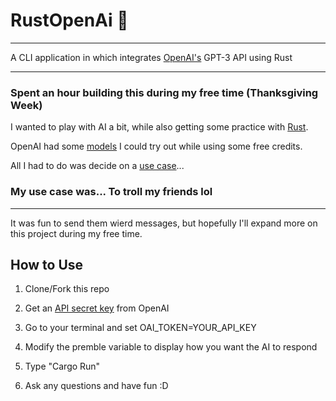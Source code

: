 # RustOpenAi 🤖

--- 

A CLI application in which integrates [OpenAI's](https://openai.com/api/) GPT-3 API using Rust

---

### Spent an hour building this during my free time (Thanksgiving Week)

I wanted to play with AI a bit, while also getting some practice with [Rust](https://www.rust-lang.org/).

OpenAI had some [models](https://beta.openai.com/docs/models/overview) I could try out while using some free credits.

All I had to do was decide on a [use case](https://beta.openai.com/examples/)...

### My use case was... To troll my friends lol

---

It was fun to send them wierd messages, but hopefully I'll expand more on this project during my free time.

## How to Use

1. Clone/Fork this repo
   
2. Get an [API secret key](https://beta.openai.com/account/api-keys) from OpenAI
   
3. Go to your terminal and set OAI_TOKEN=YOUR_API_KEY

4. Modify the premble variable to display how you want the AI to respond 
   
5. Type "Cargo Run"
   
6. Ask any questions and have fun :D

